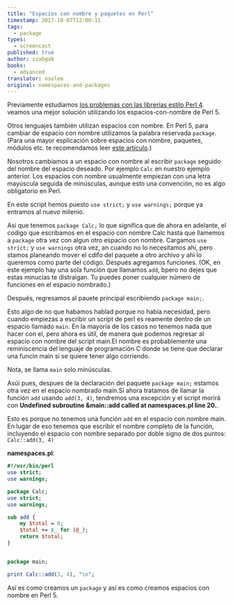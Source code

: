 ```yaml
---
title: "Espacios con nombre y paquetes en Perl"
timestamp: 2017-10-07T12:00:11
tags:
  - package
types:
  - screencast
published: true
author: szabgab
books:
  - advanced
translator: nselem
original: namespaces-and-packages
---
```





Previamente estudiamos [los problemas con las librerías estilo Perl 4](/the-problem-with-libraries). veamos una mejor solución
utilizando los espacios-con-nombre de Perl 5.


<slidecast file="advanced-perl/libraries-and-modules/namespaces" youtube="VdtJqpD2ARA" />

Otros lenguajes también utilizan espacios con nombre. En Perl 5, para cambiar de espacio con nombre utilizamos la palabra reservada
`package`. (Para una mayor esplicación sobre espacios con nombre, paquetes, módulos etc. te recomendamos leer [este artículo](/packages-modules-and-namespace-in-perl).)

Nosotros cambiamos a un espacio con nombre al escribir `package` seguido del nombre del espacio deseado. Por ejemplo
`Calc` en nuestro ejemplo anterior. Los espacios con nombre usualmente empiezan con una letra mayúscula seguida de minúsculas, aunque esto una convención, no es algo obligatorio en Perl.

En este script hemos puesto `use strict;` y `use warnings;` porque ya entramos al nuevo milenio.

Asi que tenemos `package Calc;` lo que significa que de ahora en adelante, el codigo que escribamos en el espacio con nombre Calc hasta que llamemos a `package` otra vez con algun otro espacio con nombre. Cargamos `use strict;` y `use warnings`
otra vez, an cuando no lo necesitamos ahi, pero stamos planeando mover el cdifo del paquete a otro archivo y ahi lo queremos como parte del código. Después agregamos funciones. (OK, en este ejemplo hay una sola función que llamamos `add`, bpero no dejes que estas minucias te distraigan. Tu puedes poner cualquier número de funciones en el espacio nombrado.)

Después, regresamos al pauete principal escribiendo `package main;`.

Esto algo de no que habamos hablad porque no había necesidad, pero cuando empiezas a escribir un script de perl es reamente dentro de un espacio llamado `main`. En la mayoría de los casos no tenemos nada que hacer con el, pero ahora es útil, de manera que podemos regresar al espacio con nombre del script main.El nombre es probablemente una reminiscencia del lenguaje de programación C donde se tiene que declarar una funcin main si se quiere tener algo corriendo.

Nota, se llama `main` solo minúsculas.

Asúi pues, despues de la declaración del paquete `package main;` estamos otra vez en el espacio nombrado main.Si ahora tratamos de llamar la función `add` usando `add(3, 4)`, tendremos una excepción y el script morirá con
<b>Undefined subroutine &main::add called  at namespaces.pl line 20.</b>.

Esto es porque no tenemos una función `add` en el espacio con nombre main. En lugar de eso tenemos que escribir el nombre completo de la función, incluyendo el espacio con nombre separado por doble signo de dos puntos:
`Calc::add(3, 4)`

<b>namespaces.pl</b>:

```perl
#!/usr/bin/perl
use strict;
use warnings;

package Calc;
use strict;
use warnings;

sub add {
    my $total = 0;
    $total += $_ for (@_);
    return $total;
}


package main;

print Calc::add(3, 4), "\n";
```

Así es como creamos un `package` y así es como creamos espacios con nombre en Perl 5.
